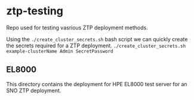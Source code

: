 # ztp-testing

Repo used for testing vasrious ZTP deployment methods.

Using the `./create_cluster_secrets.sh` bash script we can quickly create the secrets required 
for a ZTP deployment.
`./create_cluster_secrets.sh example-clusterName Admin SecretPassword`


## EL8000
This directory contains the deployment for HPE EL8000 test server for an SNO ZTP deployment.


